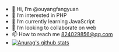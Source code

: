 - 👋 Hi, I’m @ouyangfangyuan
- 👀 I’m interested in PHP                                  
- 🌱 I’m currently learning JavaScript
- 💞️ I’m looking to collaborate on web
- 📫 How to reach me 824029856@qq.com
- [![Anurag's github stats](https://github-readme-stats.vercel.app/api?username=ouyangfangyuan)](https://github.com/anuraghazra/github-readme-stats)


<!---
ouyangfangyuan/ouyangfangyuan is a ✨ special ✨ repository because its `README.md` (this file) appears on your GitHub profile.
You can click the Preview link to take a look at your changes.
--->
